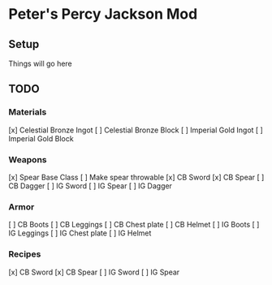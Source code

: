 # Peter's Percy Jackson Mod

## Setup

Things will go here

## TODO

### Materials
[x] Celestial Bronze Ingot
[ ] Celestial Bronze Block
[ ] Imperial Gold Ingot
[ ] Imperial Gold Block

### Weapons
[x] Spear Base Class
[ ] Make spear throwable
[x] CB Sword
[x] CB Spear
[ ] CB Dagger
[ ] IG Sword
[ ] IG Spear
[ ] IG Dagger

### Armor
[ ] CB Boots
[ ] CB Leggings
[ ] CB Chest plate
[ ] CB Helmet
[ ] IG Boots
[ ] IG Leggings
[ ] IG Chest plate
[ ] IG Helmet

### Recipes
[x] CB Sword
[x] CB Spear
[ ] IG Sword
[ ] IG Spear